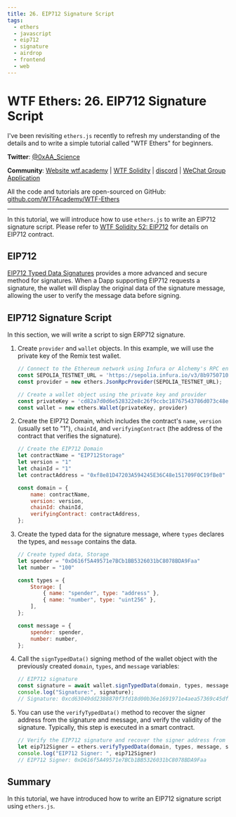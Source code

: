 ```yaml
---
title: 26. EIP712 Signature Script
tags:
  - ethers
  - javascript
  - eip712
  - signature
  - airdrop
  - frontend
  - web
---
```


# WTF Ethers: 26. EIP712 Signature Script

I've been revisiting `ethers.js` recently to refresh my understanding of the details and to write a simple tutorial called "WTF Ethers" for beginners.

**Twitter**: [@0xAA_Science](https://twitter.com/0xAA_Science)

**Community**: [Website wtf.academy](https://wtf.academy) | [WTF Solidity](https://github.com/AmazingAng/WTF-Solidity) | [discord](https://discord.gg/5akcruXrsk) | [WeChat Group Application](https://docs.google.com/forms/d/e/1FAIpQLSe4KGT8Sh6sJ7hedQRuIYirOoZK_85miz3dw7vA1-YjodgJ-A/viewform?usp=sf_link)

All the code and tutorials are open-sourced on GitHub: [github.com/WTFAcademy/WTF-Ethers](https://github.com/WTFAcademy/WTF-Ethers)

-----

In this tutorial, we will introduce how to use `ethers.js` to write an EIP712 signature script. Please refer to [WTF Solidity 52: EIP712](https://github.com/AmazingAng/WTF-Solidity/blob/main/52_EIP712/readme.md) for details on EIP712 contract.

## EIP712

[EIP712 Typed Data Signatures](https://eips.ethereum.org/EIPS/eip-712) provides a more advanced and secure method for signatures. When a Dapp supporting EIP712 requests a signature, the wallet will display the original data of the signature message, allowing the user to verify the message data before signing.

## EIP712 Signature Script

In this section, we will write a script to sign ERP712 signature.

1. Create `provider` and `wallet` objects. In this example, we will use the private key of the Remix test wallet.

    ```js
    // Connect to the Ethereum network using Infura or Alchemy's RPC endpoint
    const SEPOLIA_TESTNET_URL = 'https://sepolia.infura.io/v3/8b9750710d56460d940aeff47967c4ba';
    const provider = new ethers.JsonRpcProvider(SEPOLIA_TESTNET_URL);

    // Create a wallet object using the private key and provider
    const privateKey = 'cd82a7d0d6e528322e8c26f9ccbc18767543786d073c48ef38a753f29b1e8f39'
    const wallet = new ethers.Wallet(privateKey, provider)
    ```

2. Create the EIP712 Domain, which includes the contract's `name`, `version` (usually set to "1"), `chainId`, and `verifyingContract` (the address of the contract that verifies the signature).

    ```js
    // Create the EIP712 Domain
    let contractName = "EIP712Storage"
    let version = "1"
    let chainId = "1"
    let contractAddress = "0xf8e81D47203A594245E36C48e151709F0C19fBe8"

    const domain = {
        name: contractName,
        version: version,
        chainId: chainId,
        verifyingContract: contractAddress,
    };
    ```

3. Create the typed data for the signature message, where `types` declares the types, and `message` contains the data.

    ```js
    // Create typed data, Storage
    let spender = "0xD616f5A49571e7BCb1BB5326031bC8078BDA9Faa"
    let number = "100"

    const types = {
        Storage: [
            { name: "spender", type: "address" },
            { name: "number", type: "uint256" },
        ],
    };

    const message = {
        spender: spender,
        number: number,
    };
    ```

4. Call the `signTypedData()` signing method of the wallet object with the previously created `domain`, `types`, and `message` variables:

    ```js
    // EIP712 signature
    const signature = await wallet.signTypedData(domain, types, message);
    console.log("Signature:", signature);
    // Signature: 0xcd63049dd2388870f3fd18d00b36e1691971e4aea57369c45df2ba54b79853a16f02a71b71d71cf2d6ff01e3e679bc45633eedea64e54478c666a1f07bb5bf221c
    ```

5. You can use the `verifyTypedData()` method to recover the signer address from the signature and message, and verify the validity of the signature. Typically, this step is executed in a smart contract.

    ```js
    // Verify the EIP712 signature and recover the signer address from the signature and message
    let eip712Signer = ethers.verifyTypedData(domain, types, message, signature)
    console.log("EIP712 Signer: ", eip712Signer)
    // EIP712 Signer: 0xD616f5A49571e7BCb1BB5326031bC8078BDA9Faa
    ```

## Summary

In this tutorial, we have introduced how to write an EIP712 signature script using `ethers.js`.
